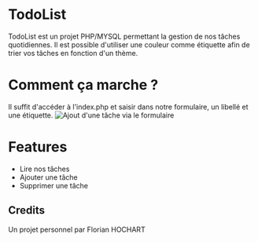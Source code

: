 # TodoList

TodoList est un projet PHP/MYSQL permettant la gestion de nos tâches quotidiennes. Il est possible d'utiliser une couleur comme étiquette afin de trier vos tâches en fonction d'un thème.

# Comment ça marche ?
Il suffit d'accéder à l'index.php et saisir dans notre formulaire, un libellé et une étiquette.
![Ajout d'une tâche via le formulaire](https://florian-hochart.fr/screensutiles/todolist.png)

# Features
- Lire nos tâches
- Ajouter une tâche
- Supprimer une tâche

## Credits
Un projet personnel par Florian HOCHART
